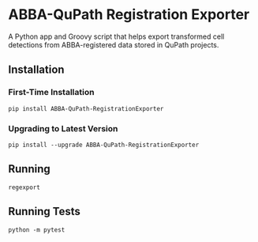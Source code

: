 # ABBA-QuPath Registration Exporter

A Python app and Groovy script that helps export transformed cell detections
from ABBA-registered data stored in QuPath projects.

## Installation


### First-Time Installation
```
pip install ABBA-QuPath-RegistrationExporter
```


### Upgrading to Latest Version

```
pip install --upgrade ABBA-QuPath-RegistrationExporter
```

## Running

```
regexport
```

## Running Tests

```
python -m pytest
```